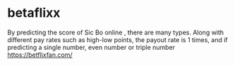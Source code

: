# betaflixx
By predicting the score of Sic Bo online , there are many types. Along with different pay rates such as high-low points, the payout rate is 1 times, and if predicting a single number, even number or triple number https://betflixfan.com/
